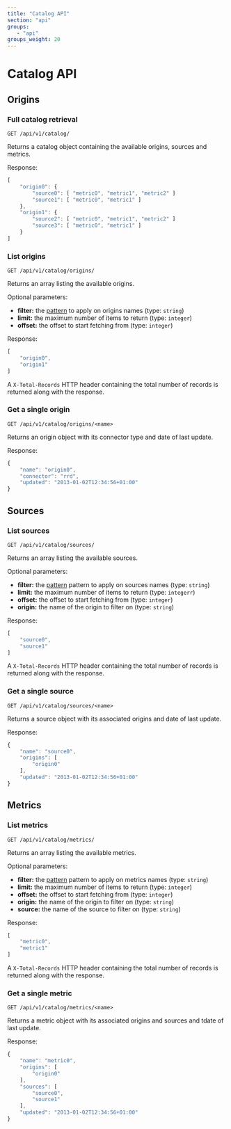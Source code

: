 ```yaml
---
title: "Catalog API"
section: "api"
groups:
   - "api"
groups_weight: 20
---
```


# Catalog API

## Origins

### Full catalog retrieval

```
GET /api/v1/catalog/
```

Returns a catalog object containing the available origins, sources and metrics.

Response:

```javascript
[
    "origin0": {
        "source0": [ "metric0", "metric1", "metric2" ]
        "source1": [ "metric0", "metric1" ]
    },
    "origin1": {
        "source2": [ "metric0", "metric1", "metric2" ]
        "source3": [ "metric0", "metric1" ]
    }
]

```

### List origins

```
GET /api/v1/catalog/origins/
```

Returns an array listing the available origins.

Optional parameters:

 * __filter:__ the [pattern](/docs/api/#filter-patterns) to apply on origins names (type: `string`)
 * __limit:__ the maximum number of items to return (type: `integer`)
 * __offset:__ the offset to start fetching from (type: `integer`)

Response:

```javascript
[
    "origin0",
    "origin1"
]
```

A `X-Total-Records` HTTP header containing the total number of records is returned along with the response.

### Get a single origin

```
GET /api/v1/catalog/origins/<name>
```

Returns an origin object with its connector type and date of last update.

Response:

```javascript
{
    "name": "origin0",
    "connector": "rrd",
    "updated": "2013-01-02T12:34:56+01:00"
}
```

## Sources

### List sources

```
GET /api/v1/catalog/sources/
```

Returns an array listing the available sources.

Optional parameters:

 * __filter:__ the [pattern](/docs/api/#filter-patterns) pattern to apply on sources names (type: `string`)
 * __limit:__ the maximum number of items to return (type: `integerr`)
 * __offset:__ the offset to start fetching from (type: `integer`)
 * __origin:__ the name of the origin to filter on (type: `string`)

Response:

```javascript
[
    "source0",
    "source1"
]
```

A `X-Total-Records` HTTP header containing the total number of records is returned along with the response.

### Get a single source

```
GET /api/v1/catalog/sources/<name>
```

Returns a source object with its associated origins and date of last update.

Response:

```javascript
{
    "name": "source0",
    "origins": [
        "origin0"
    ],
    "updated": "2013-01-02T12:34:56+01:00"
}
```

## Metrics

### List metrics

```
GET /api/v1/catalog/metrics/
```

Returns an array listing the available metrics.

Optional parameters:

 * __filter:__ the [pattern](/docs/api/#filter-patterns) pattern to apply on metrics names (type: `string`)
 * __limit:__ the maximum number of items to return (type: `integer`)
 * __offset:__ the offset to start fetching from (type: `integer`)
 * __origin:__ the name of the origin to filter on (type: `string`)
 * __source:__ the name of the source to filter on (type: `string`)

Response:

```javascript
[
    "metric0",
    "metric1"
]
```

A `X-Total-Records` HTTP header containing the total number of records is returned along with the response.

### Get a single metric

```
GET /api/v1/catalog/metrics/<name>
```

Returns a metric object with its associated origins and sources and tdate of last update.

Response:

```javascript
{
    "name": "metric0",
    "origins": [
        "origin0"
    ],
    "sources": [
        "source0",
        "source1"
    ],
    "updated": "2013-01-02T12:34:56+01:00"
}
```
